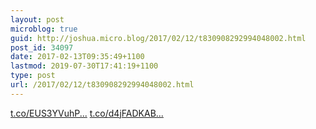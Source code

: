 ```yaml
---
layout: post
microblog: true
guid: http://joshua.micro.blog/2017/02/12/t830908292994048002.html
post_id: 34097
date: 2017-02-13T09:35:49+1100
lastmod: 2019-07-30T17:41:19+1100
type: post
url: /2017/02/12/t830908292994048002.html
---
```

[t.co/EUS3YVuhP...](https://t.co/EUS3YVuhP1) [t.co/d4jFADKAB...](https://t.co/d4jFADKABi)
